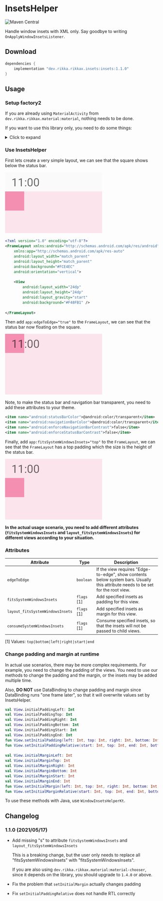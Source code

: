 # InsetsHelper

![Maven Central](https://img.shields.io/maven-central/v/dev.rikka.rikkax.insets/insets)

Handle window insets with XML only. Say goodbye to writing `OnApplyWindowInsetsListener`.

## Download

```groovy
dependencies {
    implementation "dev.rikka.rikkax.insets:insets:1.1.0"
}
```

## Usage

### Setup factory2

If you are already using `MaterialActivity` from `dev.rikka.rikkax.material:material`, nothing needs to be done.

If you want to use this library only, you need to do some things:

<details>
  <summary>Click to expand</summary>

This library requires custom attributes for all views, including framework views, a special `LayoutInflater.Factory2` is required. We have a library `dev.rikka.rikkax.layoutinflater:layoutinflater` ([learn more](https://github.com/RikkaApps/RikkaX/tree/master/layoutinflater)).

An example implementation:

```kotlin
open class MyViewInflater(delegate: AppCompatDelegate) : LayoutInflaterFactory(delegate) {

    override fun onViewCreated(view: View, parent: View?, name: String, context: Context, attrs: AttributeSet) {
        WindowInsetsHelper.attach(view, attrs)
    }
}

// call in Activity#onCreate
layoutInflater.factory2 = MyViewInflater(delegate)
```
</details>

### Use InsetsHelper

First lets create a very simple layout, we can see that the square shows below the status bar.

![A simple layout with a square on the top left corner; the square shows below the status bar](assets/01.png)

```xml
<?xml version="1.0" encoding="utf-8"?>
<FrameLayout xmlns:android="http://schemas.android.com/apk/res/android"
    xmlns:app="http://schemas.android.com/apk/res-auto"
    android:layout_width="match_parent"
    android:layout_height="match_parent"
    android:background="#FCE4EC"
    android:orientation="vertical">

    <View
        android:layout_width="24dp"
        android:layout_height="24dp"
        android:layout_gravity="start"
        android:background="#F48FB1" />

</FrameLayout>
```

Then add `app:edgeToEdge="true"` to the `FrameLayout`, we can see that the status bar now floating on the square.

![The status bar now floating on the square](assets/02.png)

Note, to make the status bar and navigation bar transparent, you need to add these attributes to your theme.

```xml
<item name="android:statusBarColor">@android:color/transparent</item>
<item name="android:navigationBarColor">@android:color/transparent</item>
<item name="android:enforceNavigationBarContrast">false</item>
<item name="android:enforceStatusBarContrast">false</item>
```

Finally, add `app:fitsSystemWindowsInsets="top"` to the `FrameLayout`, we can see that the `FrameLayout` has a top padding which the size is the height of the status bar.

![The FrameLayout has a top padding which the size is the height of the status bar](assets/03.png)

**In the actual usage scenario, you need to add different attributes (`fitsSystemWindowsInsets` and `layout_fitsSystemWindowsInsets`) for different views according to your situation.**

### Attributes

Attribute                 | Type                                      | Description
--------------------------|-------------------------------------------|--------------------------------------------------------------------------------------------------------------------------------
`edgeToEdge`              | `boolean`                                 | If the view requires "Edge-to-edge", show contents below system bars. Usually this attribute needs to be set for the root view.
`fitsSystemWindowsInsets` | `flags` [1] | Add specified insets as padding for this view.
`layout_fitsSystemWindowsInsets` | `flags` [1] | Add specified insets as margin for this view.
`consumeSystemWindowsInsets` | `flags` [1] | Consume specified insets, so that the insets will not be passed to child views.

[1] Values: `top|bottom|left|right|start|end`

### Change padding and margin at runtime

In actual use scenarios, there may be more complex requirements. For example, you need to change the padding of the views. You need to use our methods to change the padding and the margin, or the insets may be added multiple time.

Also, **DO NOT** use DataBinding to change padding and margin since DataBinding runs "one frame later", so that it will overwrite values set by InsetsHelper.

```kotlin
val View.initialPaddingLeft: Int
val View.initialPaddingTop: Int
val View.initialPaddingRight: Int
val View.initialPaddingBottom: Int
val View.initialPaddingStart: Int
val View.initialPaddingEnd: Int
fun View.setInitialPadding(left: Int, top: Int, right: Int, bottom: Int)
fun View.setInitialPaddingRelative(start: Int, top: Int, end: Int, bottom: Int)

val View.initialMarginLeft: Int
val View.initialMarginTop: Int
val View.initialMarginRight: Int
val View.initialMarginBottom: Int
val View.initialMarginStart: Int
val View.initialMarginEnd: Int
fun View.setInitialMargin(left: Int, top: Int, right: Int, bottom: Int)
fun View.setInitialMarginRelative(start: Int, top: Int, end: Int, bottom: Int)
```

To use these methods with Java, use `WindowInsetsHelperKt`.

## Changelog

### 1.1.0 (2021/05/17)

* Add missing "s" to attribute `fitsSystemWindowsInsets` and `layout_fitsSystemWindowsInsets`

  This is a breaking change, but the user only needs to replace all "fitsSystemWindowsInsets" with "fitsSystemWindowsInsets".

  If you are also using `dev.rikka.rikkax.material:material-chooser`, since it depends on the library, you should upgrade to `1.4.0` or above.

* Fix the problem that `setInitialMargin` actually changes padding
* Fix `setInitialPaddingRelative` does not handle RTL correctly

